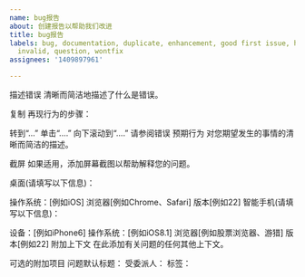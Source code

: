 ```yaml
---
name: bug报告
about: 创建报告以帮助我们改进
title: bug报告
labels: bug, documentation, duplicate, enhancement, good first issue, help wanted,
  invalid, question, wontfix
assignees: '1409897961'

---
```


描述错误
清晰而简洁地描述了什么是错误。

复制
再现行为的步骤：

转到“...”
单击“....”
向下滚动到“....”
请参阅错误
预期行为
对您期望发生的事情的清晰而简洁的描述。

截屏
如果适用，添加屏幕截图以帮助解释您的问题。

桌面(请填写以下信息)：

操作系统：[例如iOS]
浏览器[例如Chrome、Safari]
版本[例如22]
智能手机(请填写以下信息)：

设备：[例如iPhone6]
操作系统：[例如iOS8.1]
浏览器[例如股票浏览器、游猎]
版本[例如22]
附加上下文
在此添加有关问题的任何其他上下文。

可选的附加项目
问题默认标题：
受委派人：
标签：
